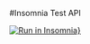#Insomnia Test API

[![Run in Insomnia}](https://insomnia.rest/images/run.svg)](https://insomnia.rest/run/?label=Test%20API&uri=https%3A%2F%2Fraw.githubusercontent.com%2Fmiguelzimmer%2FInsomnia-test%2Fmaster%2Fexport.json)